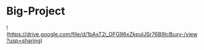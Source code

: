 # Big-Project
!(https://drive.google.com/file/d/1bAsT2i_OFG96xZkpulJSr76B9lcBuxy-/view?usp=sharing)
